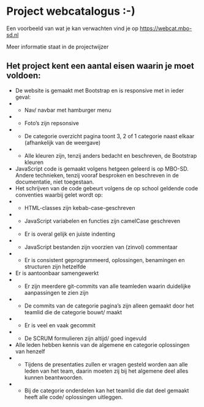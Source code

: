 # Project webcatalogus :-) 

Een voorbeeld van wat je kan verwachten vind je op https://webcat.mbo-sd.nl

Meer informatie staat in de projectwijzer

## Het project kent een aantal eisen waarin je moet voldoen:
* De website is gemaakt met Bootstrap en is responsive met in ieder geval:
* * Nav/ navbar met hamburger menu
* * Foto’s zijn repsonsive
* * De categorie overzicht pagina toont 3, 2 of 1 categorie naast elkaar (afhankelijk van de weergave)
* * Alle kleuren zijn, tenzij anders bedacht en beschreven, de Bootstrap kleuren
* JavaScript code is gemaakt volgens hetgeen geleerd is op MBO-SD. Andere technieken, tenzij vooraf besproken en beschreven in de documentatie, niet toegestaan. 
* Het schrijven van de code gebeurt volgens de op school geldende code conventies waarbij gelet wordt op:
* * HTML-classes zijn kebab-case-geschreven
* * JavaScript variabelen en functies zijn camelCase geschreven
* * Er is overal gelijk en juiste indenting
* * JavaScript bestanden zijn voorzien van (zinvol) commentaar
* * Er is consistent geprogrammeerd, oplossingen, benamingen en structuren zijn hetzelfde
* Er is aantoonbaar samengewerkt
* * Er zijn meerdere git-commits van alle teamleden waarin duidelijke aanpassingen te zien zijn
* * De commits van de categorie pagina’s zijn alleen gemaakt door het teamlid die de categorie bouwt/ maakt
* * Er is veel en vaak gecommit
* * De SCRUM formulieren zijn altijd/ goed ingevuld
* Alle leden hebben kennis van de algemene en categorie oplossingen van henzelf
* * Tijdens de presentaties zullen er vragen gesteld worden aan alle leden van het team, daarin moeten zij bij het algemene deel alles kunnen beantwoorden. 
* * Bij de categorie onderdelen kan het teamlid die dat deel gemaakt heeft alle code/ oplossingen uitleggen.


